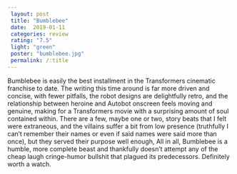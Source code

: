 ```yaml
---
 layout: post
 title: "Bumblebee"
 date:  2019-01-11
 categories: review
 rating: "7.5"
 light: "green"
 poster: "bumblebee.jpg"
 permalink: /:title
---
```



Bumblebee is easily the best installment in the Transformers cinematic franchise to date. The writing this time around is far more driven and concise, with fewer pitfalls, the robot designs are delightfully retro, and the relationship between heroine and Autobot onscreen feels moving and genuine, making for a Transformers movie with a surprising amount of soul contained within. There are a few, maybe one or two, story beats that I felt were extraneous, and the villains suffer a bit from low presence (truthfully I can’t remember their names or even if said names were said more than once), but they served their purpose well enough, All in all, Bumblebee is a humble, more complete beast and thankfully doesn’t attempt any of the cheap laugh cringe-humor bullshit that plagued its predecessors. Definitely worth a watch.
